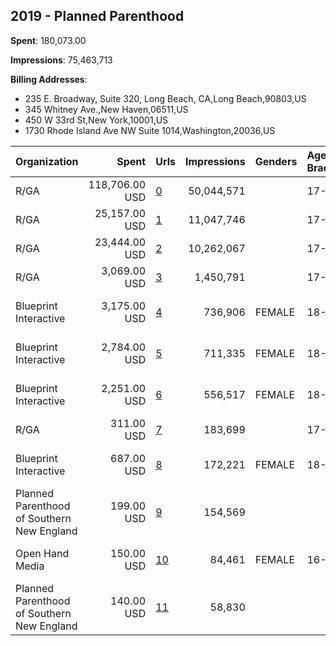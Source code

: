 ## 2019 - Planned Parenthood 
**Spent**: 180,073.00

**Impressions**: 75,463,713

**Billing Addresses**: 
- 235 E. Broadway, Suite 320, Long Beach, CA,Long Beach,90803,US
- 345 Whitney Ave.,New Haven,06511,US
- 450 W 33rd St,New York,10001,US
- 1730 Rhode Island Ave NW Suite 1014,Washington,20036,US

|Organization|Spent|Urls|Impressions|Genders|Age Brackets|Country Codes|Billing Addresses|
|:---|---:|:---|---:|:---|:---|:---|:---|
|R/GA|118,706.00 USD|[0](https://www.snap.com/political-ads/asset/cf786df6d8d1f21efd662cf03ab271ebb48afd385ea8ed5789734a57a22be541?mediaType=mov)|50,044,571||17-|united states|"450 W 33rd St,New York,10001,US"|
|R/GA|25,157.00 USD|[1](https://www.snap.com/political-ads/asset/9865a17d30ab5bf016c64db0b09354bd639124fd11a322327156036484b457fb?mediaType=mov)|11,047,746||17-|united states|"450 W 33rd St,New York,10001,US"|
|R/GA|23,444.00 USD|[2](https://www.snap.com/political-ads/asset/4ed228ffec10a417d98e194b16f153efc6f213030d30137e159456858a47e757?mediaType=mov)|10,262,067||17-|united states|"450 W 33rd St,New York,10001,US"|
|R/GA|3,069.00 USD|[3](https://www.snap.com/political-ads/asset/ca7d2638d2d327ca061e973ffede7f9eb0588dd61aea4c4489ecf982f40e8988?mediaType=mov)|1,450,791||17-|united states|"450 W 33rd St,New York,10001,US"|
|Blueprint Interactive|3,175.00 USD|[4](https://www.snap.com/political-ads/asset/d88c9ef774dd136d41c9d008a40b3235179e8e9cfad27150a5b810bf61545999?mediaType=mp4)|736,906|FEMALE|18-34|united states|"1730 Rhode Island Ave NW Suite 1014,Washington,20036,US"|
|Blueprint Interactive|2,784.00 USD|[5](https://www.snap.com/political-ads/asset/4743fe013f05dfdd15c423dc80fdde5651f09881daedee384be3d64eacdb197f?mediaType=mp4)|711,335|FEMALE|18-34|united states|"1730 Rhode Island Ave NW Suite 1014,Washington,20036,US"|
|Blueprint Interactive|2,251.00 USD|[6](https://www.snap.com/political-ads/asset/f33612245b9bbbb3224f124ed95e9660334b24d205850bb3050a8283d6cd6229?mediaType=mp4)|556,517|FEMALE|18-34|united states|"1730 Rhode Island Ave NW Suite 1014,Washington,20036,US"|
|R/GA|311.00 USD|[7](https://www.snap.com/political-ads/asset/c3b93f771c01170bc1c3652e698daba3d28920aa268fdb48f15f0da8830cd2a9?mediaType=mov)|183,699||17-|united states|"450 W 33rd St,New York,10001,US"|
|Blueprint Interactive|687.00 USD|[8](https://www.snap.com/political-ads/asset/025489f3015346fbae5a9b8d815f471290e9ca2d1bc1c457949d47f3698adf72?mediaType=mp4)|172,221|FEMALE|18-34|united states|"1730 Rhode Island Ave NW Suite 1014,Washington,20036,US"|
|Planned Parenthood of Southern New England|199.00 USD|[9](https://www.snap.com/political-ads/asset/1ddd780385a7f18834e84fdc9b9cde89fb73b366b56146cd908e76e3dfec39f5?mediaType=png)|154,569|||united states|"345 Whitney Ave.,New Haven,06511,US"|
|Open Hand Media|150.00 USD|[10](https://www.snap.com/political-ads/asset/1c11dba27ce26d6c5bcda145fdd9ff65322885266decad842a046df590d4b963?mediaType=mov)|84,461|FEMALE|16-30|united states|"235 E. Broadway, Suite 320, Long Beach, CA,Long Beach,90803,US"|
|Planned Parenthood of Southern New England|140.00 USD|[11](https://www.snap.com/political-ads/asset/efc1174b79687fc0373b0bfc97b63b5e6e9fd84c5d2fc0563cf571a4b9f02f7e?mediaType=png)|58,830|||united states|"345 Whitney Ave.,New Haven,06511,US"|
